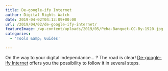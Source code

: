 ```yaml
---
title: De-google-ify Internet
author: Digital Rights Watch
date: 2019-04-02T04:13:09+00:00
url: /2019/04/02/de-google-ify-internet/
featureImage: /wp-content/uploads/2019/05/Peha-Banquet-CC-By-1920.jpg
categories:
  - 'Tools &amp; Guides'

---
```

On the way to your digital independance… ? The road is clear!
[De-google-ify Internet][1] offers you the possibility to follow it in several steps.

 [1]: https://degooglisons-internet.org/en/
